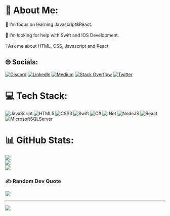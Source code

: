 # 💫 About Me:
🎯 I’m focus on learning Javascript&React.<br><br>🤝 I’m looking for help with Swift and IOS Development.<br><br>❔Ask me about HTML, CSS, Javascript and React.<br>


## 🌐 Socials:
[![Discord](https://img.shields.io/badge/Discord-%237289DA.svg?logo=discord&logoColor=white)](htttps://discord.gg/#9310) [![LinkedIn](https://img.shields.io/badge/LinkedIn-%230077B5.svg?logo=linkedin&logoColor=white)](https://linkedin.com/in/nurullahsolak/) [![Medium](https://img.shields.io/badge/Medium-12100E?logo=medium&logoColor=white)](https://medium.com/@@nsolak13) [![Stack Overflow](https://img.shields.io/badge/-Stackoverflow-FE7A16?logo=stack-overflow&logoColor=white)](https://stackoverflow.com/users/14924396) [![Twitter](https://img.shields.io/badge/Twitter-%231DA1F2.svg?logo=Twitter&logoColor=white)](https://twitter.com/@nsolak13) 

# 💻 Tech Stack:
![JavaScript](https://img.shields.io/badge/javascript-%23323330.svg?style=plastic&logo=javascript&logoColor=%23F7DF1E) ![HTML5](https://img.shields.io/badge/html5-%23E34F26.svg?style=plastic&logo=html5&logoColor=white) ![CSS3](https://img.shields.io/badge/css3-%231572B6.svg?style=plastic&logo=css3&logoColor=white) ![Swift](https://img.shields.io/badge/swift-F54A2A?style=plastic&logo=swift&logoColor=white) ![C#](https://img.shields.io/badge/c%23-%23239120.svg?style=plastic&logo=c-sharp&logoColor=white) ![.Net](https://img.shields.io/badge/.NET-5C2D91?style=plastic&logo=.net&logoColor=white) ![NodeJS](https://img.shields.io/badge/node.js-6DA55F?style=plastic&logo=node.js&logoColor=white) ![React](https://img.shields.io/badge/react-%2320232a.svg?style=plastic&logo=react&logoColor=%2361DAFB) ![MicrosoftSQLServer](https://img.shields.io/badge/Microsoft%20SQL%20Sever-CC2927?style=plastic&logo=microsoft%20sql%20server&logoColor=white)
# 📊 GitHub Stats:
![](https://github-readme-stats.vercel.app/api?username=nsolak13&theme=dark&hide_border=true&include_all_commits=true&count_private=true)<br/>
![](https://github-readme-streak-stats.herokuapp.com/?user=nsolak13&theme=dark&hide_border=true)<br/>
![](https://github-readme-stats.vercel.app/api/top-langs/?username=nsolak13&theme=dark&hide_border=true&include_all_commits=true&count_private=true&layout=compact)

### ✍️ Random Dev Quote
![](https://quotes-github-readme.vercel.app/api?type=vetical&theme=gruvbox)

---
[![](https://visitcount.itsvg.in/api?id=nsolak13&icon=0&color=12)](https://visitcount.itsvg.in)
